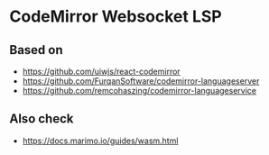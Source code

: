 # CodeMirror Websocket LSP

## Based on

- https://github.com/uiwjs/react-codemirror
- https://github.com/FurqanSoftware/codemirror-languageserver
- https://github.com/remcohaszing/codemirror-languageservice

## Also check

- https://docs.marimo.io/guides/wasm.html
